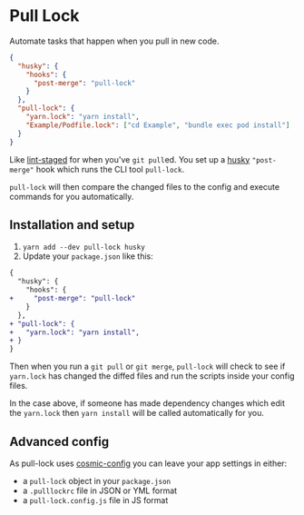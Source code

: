 # Pull Lock

Automate tasks that happen when you pull in new code.

```json
{
  "husky": {
    "hooks": {
      "post-merge": "pull-lock"
    }
  },
  "pull-lock": {
    "yarn.lock": "yarn install",
    "Example/Podfile.lock": ["cd Example", "bundle exec pod install"]
  }
}
```

Like [lint-staged](https://github.com/okonet/lint-staged) for when you've `git pull`ed. You set up a 
[husky](https://github.com/typicode/husky) `"post-merge"` hook which runs the CLI tool `pull-lock`. 

`pull-lock` will then compare the changed files to the config and execute commands for you automatically.

## Installation and setup

1. `yarn add --dev pull-lock husky`
1. Update your `package.json` like this:

```diff json
{
  "husky": {
    "hooks": {
+     "post-merge": "pull-lock"
    }
  },
+ "pull-lock": {
+   "yarn.lock": "yarn install",
+ }
}
```

Then when you run a `git pull` or `git merge`, `pull-lock` will check to see if `yarn.lock` has changed the 
diffed files and run the scripts inside your config files.

In the case above, if someone has made dependency changes which edit the `yarn.lock` then `yarn install` will
be called automatically for you.

## Advanced config

As pull-lock uses [cosmic-config](https://github.com/davidtheclark/cosmiconfig) you can leave your app
settings in either:

* a `pull-lock` object in your `package.json`
* a `.pulllockrc` file in JSON or YML format
* a `pull-lock.config.js` file in JS format

 

